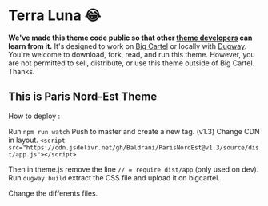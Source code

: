 # Terra Luna 😂

**We've made this theme code public so that other [theme developers](https://help.bigcartel.com/developers/themes/) can learn from it.** It's designed to work on [Big Cartel](https://www.bigcartel.com/) or locally with [Dugway](https://github.com/bigcartel/dugway). You're welcome to download, fork, read, and run this theme. However, you are not permitted to sell, distribute, or use this theme outside of Big Cartel. Thanks.


## This is Paris Nord-Est Theme

How to deploy :

Run `npm run watch`
Push to master and create a new tag. (v1.3)
Change CDN in layout. `<script src="https://cdn.jsdelivr.net/gh/Baldrani/ParisNordEst@v1.3/source/dist/app.js"></script>`

Then in theme.js remove the line `// = require dist/app` (only used on dev).
Run `dugway build` extract the CSS file and upload it on bigcartel.

Change the differents files.